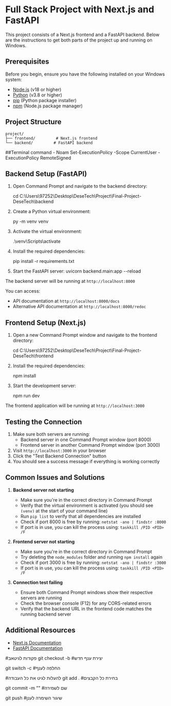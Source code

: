 # Full Stack Project with Next.js and FastAPI

This project consists of a Next.js frontend and a FastAPI backend. Below are the instructions to get both parts of the project up and running on Windows.

## Prerequisites

Before you begin, ensure you have the following installed on your Windows system:

- [Node.js](https://nodejs.org/) (v18 or higher)
- [Python](https://www.python.org/) (v3.8 or higher)
- [pip](https://pip.pypa.io/en/stable/installation/) (Python package installer)
- [npm](https://www.npmjs.com/) (Node.js package manager)

## Project Structure

```
project/
├── frontend/         # Next.js frontend
└── backend/         # FastAPI backend
```

##Terminal command - Noam
Set-ExecutionPolicy -Scope CurrentUser -ExecutionPolicy RemoteSigned


## Backend Setup (FastAPI)

1. Open Command Prompt and navigate to the backend directory:

   cd C:\Users\97252\Desktop\DeseTech\Project\Final-Project-DeseTech\backend

2. Create a Python virtual environment:
   
   py -m venv venv   

3. Activate the virtual environment:

   .\venv\Scripts\activate

4. Install the required dependencies:

   pip install -r requirements.txt

5. Start the FastAPI server:
   uvicorn backend.main:app --reload

The backend server will be running at `http://localhost:8000`

You can access:

- API documentation at `http://localhost:8000/docs`
- Alternative API documentation at `http://localhost:8000/redoc`

## Frontend Setup (Next.js)

1. Open a new Command Prompt window and navigate to the frontend directory:

   cd C:\Users\97252\Desktop\DeseTech\Project\Final-Project-DeseTech\frontend

2. Install the required dependencies:

   npm install

3. Start the development server:

   npm run dev

The frontend application will be running at `http://localhost:3000`

## Testing the Connection

1. Make sure both servers are running:
   - Backend server in one Command Prompt window (port 8000)
   - Frontend server in another Command Prompt window (port 3000)
2. Visit `http://localhost:3000` in your browser
3. Click the "Test Backend Connection" button
4. You should see a success message if everything is working correctly

## Common Issues and Solutions

1. **Backend server not starting**

   - Make sure you're in the correct directory in Command Prompt
   - Verify that the virtual environment is activated (you should see `(venv)` at the start of your command line)
   - Run `pip list` to verify that all dependencies are installed
   - Check if port 8000 is free by running: `netstat -ano | findstr :8000`
   - If port is in use, you can kill the process using: `taskkill /PID <PID> /F`

2. **Frontend server not starting**

   - Make sure you're in the correct directory in Command Prompt
   - Try deleting the `node_modules` folder and running `npm install` again
   - Check if port 3000 is free by running: `netstat -ano | findstr :3000`
   - If port is in use, you can kill the process using: `taskkill /PID <PID> /F`

3. **Connection test failing**
   - Ensure both Command Prompt windows show their respective servers are running
   - Check the browser console (F12) for any CORS-related errors
   - Verify that the backend URL in the frontend code matches the running backend server

## Additional Resources

- [Next.js Documentation](https://nextjs.org/docs)
- [FastAPI Documentation](https://fastapi.tiangolo.com/)


#פקודות לגיטאב
git checkout -b <branch-name>  #יצירת ענף חדש

git switch -c <branch-name>   #החלפה לענף


#להעלות לגיט את כל העבודה
git add .      #בחירת כל הקבצים

git commit -m "" #שם לשמירה

git push  #שיגור השימרה לענן 
